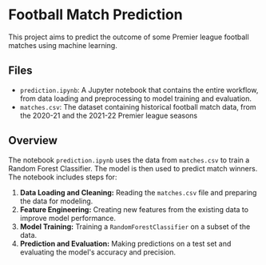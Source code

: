# Football Match Prediction

This project aims to predict the outcome of some Premier league football matches using machine learning.

## Files

*   `prediction.ipynb`: A Jupyter notebook that contains the entire workflow, from data loading and preprocessing to model training and evaluation.
*   `matches.csv`: The dataset containing historical football match data, from the 2020-21 and the 2021-22 Premier league seasons

## Overview

The notebook `prediction.ipynb` uses the data from `matches.csv` to train a Random Forest Classifier. The model is then used to predict match winners. The notebook includes steps for:

1.  **Data Loading and Cleaning:** Reading the `matches.csv` file and preparing the data for modeling.
2.  **Feature Engineering:** Creating new features from the existing data to improve model performance.
3.  **Model Training:** Training a `RandomForestClassifier` on a subset of the data.
4.  **Prediction and Evaluation:** Making predictions on a test set and evaluating the model's accuracy and precision.

